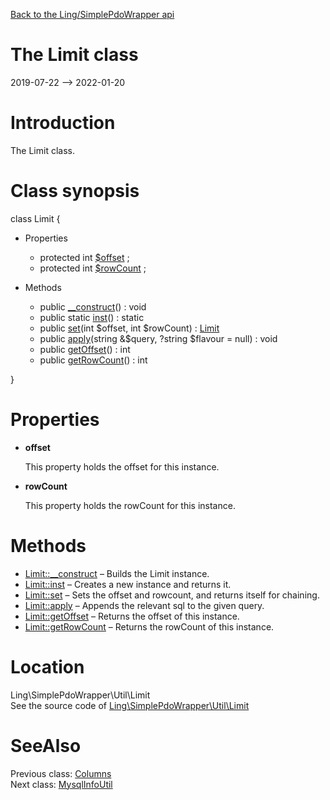 [Back to the Ling/SimplePdoWrapper api](https://github.com/lingtalfi/SimplePdoWrapper/blob/master/doc/api/Ling/SimplePdoWrapper.md)



The Limit class
================
2019-07-22 --> 2022-01-20






Introduction
============

The Limit class.



Class synopsis
==============


class <span class="pl-k">Limit</span>  {

- Properties
    - protected int [$offset](#property-offset) ;
    - protected int [$rowCount](#property-rowCount) ;

- Methods
    - public [__construct](https://github.com/lingtalfi/SimplePdoWrapper/blob/master/doc/api/Ling/SimplePdoWrapper/Util/Limit/__construct.md)() : void
    - public static [inst](https://github.com/lingtalfi/SimplePdoWrapper/blob/master/doc/api/Ling/SimplePdoWrapper/Util/Limit/inst.md)() : static
    - public [set](https://github.com/lingtalfi/SimplePdoWrapper/blob/master/doc/api/Ling/SimplePdoWrapper/Util/Limit/set.md)(int $offset, int $rowCount) : [Limit](https://github.com/lingtalfi/SimplePdoWrapper/blob/master/doc/api/Ling/SimplePdoWrapper/Util/Limit.md)
    - public [apply](https://github.com/lingtalfi/SimplePdoWrapper/blob/master/doc/api/Ling/SimplePdoWrapper/Util/Limit/apply.md)(string &$query, ?string $flavour = null) : void
    - public [getOffset](https://github.com/lingtalfi/SimplePdoWrapper/blob/master/doc/api/Ling/SimplePdoWrapper/Util/Limit/getOffset.md)() : int
    - public [getRowCount](https://github.com/lingtalfi/SimplePdoWrapper/blob/master/doc/api/Ling/SimplePdoWrapper/Util/Limit/getRowCount.md)() : int

}




Properties
=============

- <span id="property-offset"><b>offset</b></span>

    This property holds the offset for this instance.
    
    

- <span id="property-rowCount"><b>rowCount</b></span>

    This property holds the rowCount for this instance.
    
    



Methods
==============

- [Limit::__construct](https://github.com/lingtalfi/SimplePdoWrapper/blob/master/doc/api/Ling/SimplePdoWrapper/Util/Limit/__construct.md) &ndash; Builds the Limit instance.
- [Limit::inst](https://github.com/lingtalfi/SimplePdoWrapper/blob/master/doc/api/Ling/SimplePdoWrapper/Util/Limit/inst.md) &ndash; Creates a new instance and returns it.
- [Limit::set](https://github.com/lingtalfi/SimplePdoWrapper/blob/master/doc/api/Ling/SimplePdoWrapper/Util/Limit/set.md) &ndash; Sets the offset and rowcount, and returns itself for chaining.
- [Limit::apply](https://github.com/lingtalfi/SimplePdoWrapper/blob/master/doc/api/Ling/SimplePdoWrapper/Util/Limit/apply.md) &ndash; Appends the relevant sql to the given query.
- [Limit::getOffset](https://github.com/lingtalfi/SimplePdoWrapper/blob/master/doc/api/Ling/SimplePdoWrapper/Util/Limit/getOffset.md) &ndash; Returns the offset of this instance.
- [Limit::getRowCount](https://github.com/lingtalfi/SimplePdoWrapper/blob/master/doc/api/Ling/SimplePdoWrapper/Util/Limit/getRowCount.md) &ndash; Returns the rowCount of this instance.





Location
=============
Ling\SimplePdoWrapper\Util\Limit<br>
See the source code of [Ling\SimplePdoWrapper\Util\Limit](https://github.com/lingtalfi/SimplePdoWrapper/blob/master/Util/Limit.php)



SeeAlso
==============
Previous class: [Columns](https://github.com/lingtalfi/SimplePdoWrapper/blob/master/doc/api/Ling/SimplePdoWrapper/Util/Columns.md)<br>Next class: [MysqlInfoUtil](https://github.com/lingtalfi/SimplePdoWrapper/blob/master/doc/api/Ling/SimplePdoWrapper/Util/MysqlInfoUtil.md)<br>
